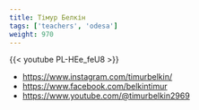 ```yaml
---
title: Тімур Белкін
tags: ['teachers', 'odesa']
weight: 970
---
```

{{< youtube PL-HEe_feU8 >}}

- https://www.instagram.com/timurbelkin/
- https://www.facebook.com/belkintimur
- https://www.youtube.com/@timurbelkin2969


